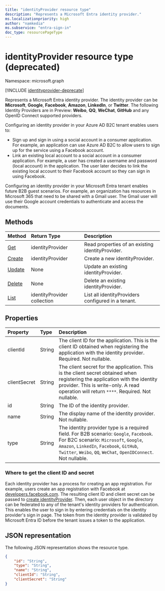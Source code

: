 ```yaml
---
title: "identityProvider resource type"
description: "Represents a Microsoft Entra identity provider."
ms.localizationpriority: high
author: "namkedia"
ms.subservice: "entra-sign-in"
doc_type: resourcePageType
---
```


# identityProvider resource type (deprecated)
Namespace: microsoft.graph

[!INCLUDE [identityprovider-deprecate](../../includes/identityprovider-deprecate.md)]

Represents a Microsoft Entra identity provider. The identity provider can be **Microsoft**, **Google**, **Facebook**, **Amazon**,  **LinkedIn**, or **Twitter**. The following Identity Providers are in Preview: **Weibo**, **QQ**, **WeChat**, **GitHub** and any OpenID Connect supported providers. 

Configuring an identity provider in your Azure AD B2C tenant enables users to:

* Sign up and sign in using a social account in a consumer application. For example, an application can use Azure AD B2C to allow users to sign up for the service using a Facebook account.
* Link an existing local account to a social account in a consumer application. For example, a user has created a username and password (local account) in the application. The user later decides to link the existing local account to their Facebook account so they can sign in using Facebook.

Configuring an identity provider in your Microsoft Entra tenant enables future B2B guest scenarios. For example, an organization has resources in Microsoft 365 that need to be shared with a Gmail user. The Gmail user will use their Google account credentials to authenticate and access the documents.

## Methods

| Method       | Return Type  |Description|
|:---------------|:--------|:----------|
|[Get](../api/identityprovider-get.md) |identityProvider|Read properties of an existing identityProvider.|
|[Create](../api/identityprovider-post-identityproviders.md)|identityProvider|Create a new identityProvider.|
|[Update](../api/identityprovider-update.md)|None|Update an existing identityProvider.|
|[Delete](../api/identityprovider-delete.md)|None|Delete an existing identityProvider.|
|[List](../api/identityprovider-list.md)|identityProvider collection|List all identityProviders configured in a tenant.|

## Properties

|Property|Type|Description|
|:---------------|:--------|:--------|
|clientId|String|The client ID for the application. This is the client ID obtained when registering the application with the identity provider. Required. Not nullable.|
|clientSecret|String|The client secret for the application. This is the client secret obtained when registering the application with the identity provider. This is write-only. A read operation will return `****`.  Required. Not nullable.|
|id|String|The ID of the identity provider.|
|name|String|The display name of the identity provider. Not nullable.|
|type|String|The identity provider type is a required field. For B2B scenario: `Google`, `Facebook`. For B2C scenario: `Microsoft`, `Google`, `Amazon`, `LinkedIn`, `Facebook`, `GitHub`, `Twitter`, `Weibo`, `QQ`, `WeChat`, `OpenIDConnect`. Not nullable.|

### Where to get the client ID and secret

Each identity provider has a process for creating an app registration. For example, users create an app registration with Facebook at [developers.facebook.com](https://developers.facebook.com/). The resulting client ID and client secret can be passed to [create identityProvider](../api/identityprovider-post-identityproviders.md). Then, each user object in the directory can be federated to any of the tenant's identity providers for authentication. This enables the user to sign in by entering credentials on the identity provider's sign in page. The token from the identity provider is validated by Microsoft Entra ID before the tenant issues a token to the application.

## JSON representation

The following JSON representation shows the resource type.

<!-- {
  "blockType": "resource",
  "@odata.type": "microsoft.graph.identityProvider"
} -->

```json
{
    "id": "String",
    "type": "String",
    "name": "String",
    "clientId": "String",
    "clientSecret": "String"
}
```

